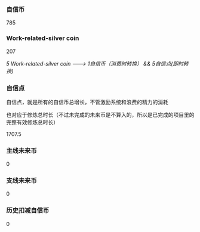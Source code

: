 ### 自信币
785

### Work-related-silver coin
207

_5 Work-related-silver coin ---> 1自信币（消费时转换） && 5自信点(即时转换)_

### 自信点
自信点，就是所有的自信币总增长，不管激励系统和浪费的精力的消耗

也对应于修炼总时长（不过未完成的未来币是不算入的，所以是已完成的项目里的完整有效修炼总时长）

1707.5

### 主线未来币
0

### 支线未来币
0

### 历史扣减自信币
0
